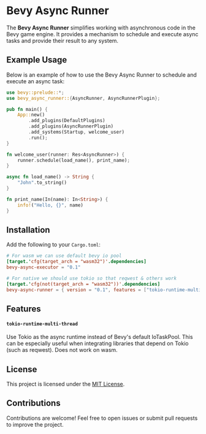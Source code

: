 # Bevy Async Runner

The **Bevy Async Runner** simplifies working with asynchronous code in the Bevy game engine. It provides a mechanism to schedule and execute async tasks and provide their result to any system.

## Example Usage

Below is an example of how to use the Bevy Async Runner to schedule and execute an async task:

```rust
use bevy::prelude::*;
use bevy_async_runner::{AsyncRunner, AsyncRunnerPlugin};

pub fn main() {
    App::new()
        .add_plugins(DefaultPlugins)
        .add_plugins(AsyncRunnerPlugin)
        .add_systems(Startup, welcome_user)
        .run();
}

fn welcome_user(runner: Res<AsyncRunner>) {
    runner.schedule(load_name(), print_name);
}

async fn load_name() -> String {
    "John".to_string()
}

fn print_name(In(name): In<String>) {
    info!("Hello, {}", name)
}
```

## Installation

Add the following to your `Cargo.toml`:

```toml
# For wasm we can use default bevy io pool
[target.'cfg(target_arch = "wasm32")'.dependencies]
bevy-async-executor = "0.1"

# For native we should use tokio so that reqwest & others work
[target.'cfg(not(target_arch = "wasm32"))'.dependencies]
bevy-async-runner = { version = "0.1", features = ["tokio-runtime-multi-thread"]}
```

## Features

#### `tokio-runtime-multi-thread`
Use Tokio as the async runtime instead of Bevy's default IoTaskPool.
This can be especially useful when integrating libraries that depend on Tokio (such as reqwest).
Does not work on wasm.

## License

This project is licensed under the [MIT License](LICENSE).

## Contributions

Contributions are welcome! Feel free to open issues or submit pull requests to improve the project.